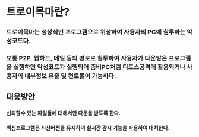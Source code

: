# 트로이목마란?
### 트로이목마는 정상적인 프로그램으로 위장하여 사용자의 PC에 침투하는 악성코드다.
### 보통 P2P, 웹하드, 메일 등의 경로로 침투하여 사용자가 다운받은 프로그램을 실행하면 악성코드가 실행되어 좀비PC처럼 디도스공격에 활용되거나 사용자의 내부정보 유출 및 컨트롤이 가능하다.


## 대응방안
#### 신뢰할수 있는 파일들에 대해서만 다운을 받도록 한다.
#### 백신프로그램은 최신버전을 유지하며 실시간 감시 기능을 사용하여 대처한다.
